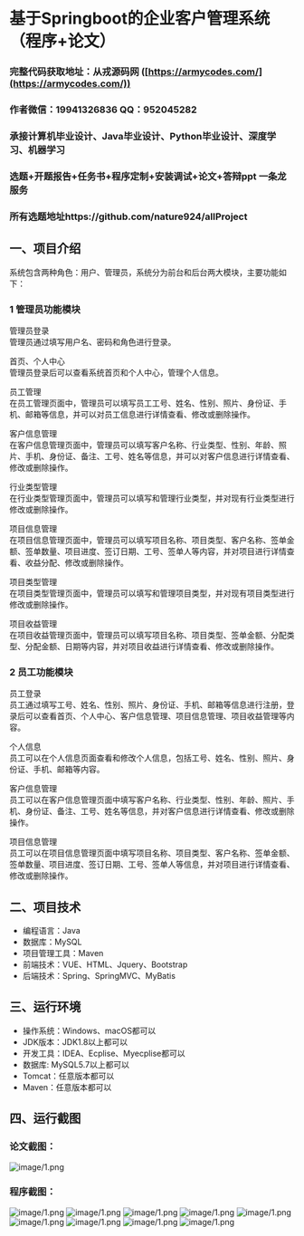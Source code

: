 基于Springboot的企业客户管理系统（程序+论文）
=
### 完整代码获取地址：从戎源码网 ([https://armycodes.com/](https://armycodes.com/))
### 作者微信：19941326836  QQ：952045282 
### 承接计算机毕业设计、Java毕业设计、Python毕业设计、深度学习、机器学习
### 选题+开题报告+任务书+程序定制+安装调试+论文+答辩ppt 一条龙服务
### 所有选题地址https://github.com/nature924/allProject

一、项目介绍
---
系统包含两种角色：用户、管理员，系统分为前台和后台两大模块，主要功能如下：
### 1 管理员功能模块

管理员登录  
管理员通过填写用户名、密码和角色进行登录。

首页、个人中心  
管理员登录后可以查看系统首页和个人中心，管理个人信息。

员工管理  
在员工管理页面中，管理员可以填写员工工号、姓名、性别、照片、身份证、手机、邮箱等信息，并可以对员工信息进行详情查看、修改或删除操作。

客户信息管理  
在客户信息管理页面中，管理员可以填写客户名称、行业类型、性别、年龄、照片、手机、身份证、备注、工号、姓名等信息，并可以对客户信息进行详情查看、修改或删除操作。

行业类型管理  
在行业类型管理页面中，管理员可以填写和管理行业类型，并对现有行业类型进行修改或删除操作。

项目信息管理  
在项目信息管理页面中，管理员可以填写项目名称、项目类型、客户名称、签单金额、签单数量、项目进度、签订日期、工号、签单人等内容，并对项目进行详情查看、收益分配、修改或删除操作。

项目类型管理  
在项目类型管理页面中，管理员可以填写和管理项目类型，并对现有项目类型进行修改或删除操作。

项目收益管理  
在项目收益管理页面中，管理员可以填写项目名称、项目类型、签单金额、分配类型、分配金额、日期等内容，并对项目收益进行详情查看、修改或删除操作。

### 2 员工功能模块

员工登录  
员工通过填写工号、姓名、性别、照片、身份证、手机、邮箱等信息进行注册，登录后可以查看首页、个人中心、客户信息管理、项目信息管理、项目收益管理等内容。

个人信息  
员工可以在个人信息页面查看和修改个人信息，包括工号、姓名、性别、照片、身份证、手机、邮箱等内容。

客户信息管理  
员工可以在客户信息管理页面中填写客户名称、行业类型、性别、年龄、照片、手机、身份证、备注、工号、姓名等信息，并对客户信息进行详情查看、修改或删除操作。

项目信息管理  
员工可以在项目信息管理页面中填写项目名称、项目类型、客户名称、签单金额、签单数量、项目进度、签订日期、工号、签单人等信息，并对项目进行详情查看、修改或删除操作。







二、项目技术
---
- 编程语言：Java
- 数据库：MySQL
- 项目管理工具：Maven
- 前端技术：VUE、HTML、Jquery、Bootstrap
- 后端技术：Spring、SpringMVC、MyBatis

三、运行环境
---
- 操作系统：Windows、macOS都可以
- JDK版本：JDK1.8以上都可以
- 开发工具：IDEA、Ecplise、Myecplise都可以
- 数据库: MySQL5.7以上都可以
- Tomcat：任意版本都可以
- Maven：任意版本都可以

四、运行截图
---
### 论文截图：
![image/1.png](limage/1.png)

### 程序截图：
![image/1.png](image/图片1.png)
![image/1.png](image/图片2.png)
![image/1.png](image/图片3.png)
![image/1.png](image/图片4.png)
![image/1.png](image/图片5.png)
![image/1.png](image/图片6.png)
![image/1.png](image/图片7.png)
![image/1.png](image/图片8.png)
![image/1.png](image/图片9.png)




